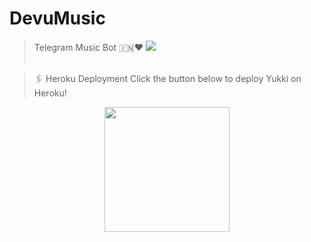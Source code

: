 # DevuMusic
>Telegram Music Bot 🇮🇳❤️
<img src="https://telegra.ph/file/6b571422950e94bf82d3c.png"/><br><br>





> 🖇 Heroku Deployment
>Click the button below to deploy Yukki on Heroku!
<p align="center"><a href="https://heroku.com/deploy?template=https://github.com/HYPER-AD13/DevuMusic"><img src="https://img.shields.io/badge/Deploy%20To%20Heroku-blueviolet?style=for-the-badge&logo=heroku" width="200""/></a>
</p>
